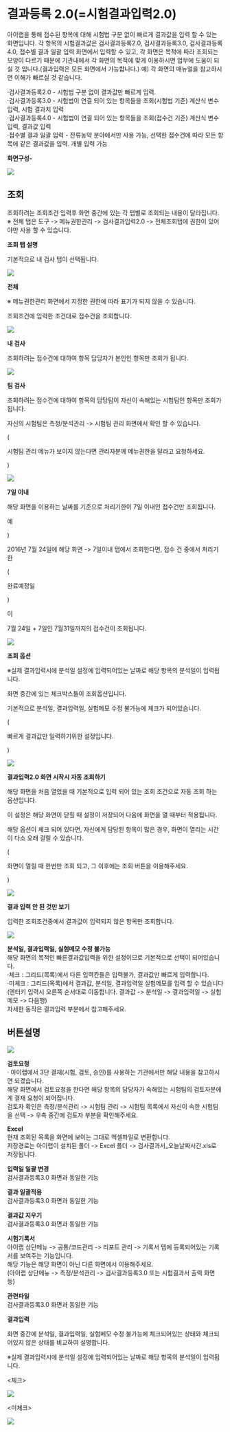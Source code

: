 # 결과등록 2.0\(=시험결과입력2.0\)

아이랩을 통해 접수된 항목에 대해 시험법 구분 없이 빠르게 결과값을 입력 할 수 있는 화면입니다. 각 항목의 시험결과값은 검사결과등록2.0, 검사결과등록3.0, 검사결과등록4.0, 접수별 결과 일괄 입력 화면에서 입력할 수 있고, 각 화면은 목적에 따라 조회되는 모양이 다르기 때문에 기관내에서 각 화면의 목적에 맞게 이용하시면 업무에 도움이 되실 것 입니다.\(결과입력은 모든 화면에서 가능합니다.\) 예\) 각 화면의 매뉴얼을 참고하시면 이해가 빠르실 것 같습니다.

·검사결과등록2.0 - 시험법 구분 없이 결과값만 빠르게 입력.  
·검사결과등록3.0 - 시험법이 연결 되어 있는 항목들을 조회\(시험법 기준\) 계산식 변수 입력, 시험 결과치 입력  
·검사결과등록4.0 - 시험법이 연결 되어 있는 항목들을 조회\(접수건 기준\) 계산식 변수 입력, 결과값 입력  
·접수별 결과 일괄 입력 - 잔류농약 분야에서만 사용 가능, 선택한 접수건에 따라 모든 항목에 같은 결과값을 입력. 개별 입력 가능

**화면구성-**

![](../.gitbook/assets/145.png)

## 조회

조회하려는 조회조건 입력후 화면 중간에 있는 각 탭별로 조회되는 내용이 달라집니다.  
※ 전체 탭은 도구 -&gt; 메뉴권한관리 -&gt; 검사결과입력2.0 -&gt; 전체조회탭에 권한이 있어야만 사용 할 수 있습니다.

**조회 탭 설명**

기본적으로 내 검사 탭이 선택됩니다.

![](../.gitbook/assets/146%20%281%29.png)

**전체**

※ 메뉴권한관리 화면에서 지정한 권한에 따라 표기가 되지 않을 수 있습니다.

조회조건에 입력한 조건대로 접수건을 조회합니다.

![](../.gitbook/assets/147-_%20%281%29.png)

**내 검사**

조회하려는 접수건에 대하여 항목 담당자가 본인인 항목만 조회가 됩니다.

![](../.gitbook/assets/148-1.png)

**팀 검사**

조회하려는 접수건에 대하여 항목의 담당팀이 자신이 속해있는 시험팀인 항목만 조회가 됩니다.

자신의 시험팀은 측정/분석관리 -&gt; 시험팀 관리 화면에서 확인 할 수 있습니다.

\(

시험팀 관리 메뉴가 보이지 않는다면 관리자분께 메뉴권한을 달라고 요청하세요.

\)

![](../.gitbook/assets/149-_.png)

**7일 이내**

해당 화면을 이용하는 날짜를 기준으로 처리기한이 7일 이내인 접수건만 조회됩니다.

예

\)

2016년 7월 24일에 해당 화면 -&gt; 7일이내 탭에서 조회한다면, 접수 건 중에서 처리기한

\(

완료예정일

\)

이

7월 24일 + 7일인 7월31일까지의 접수건이 조회됩니다.

![](../.gitbook/assets/150-_7-1.png)

**조회 옵션**

※실제 결과입력시에 분석일 설정에 입력되어있는 날짜로 해당 항목의 분석일이 입력됩니다.

화면 중간에 있는 체크박스들이 조회옵션입니다.

기본적으로 분석일, 결과입력일, 실험메모 수정 불가능에 체크가 되어있습니다.

\(

빠르게 결과값만 일력하기위한 설정입니다.

\)

![](../.gitbook/assets/151%20%281%29.png)

**결과입력2.0 화면 시작시 자동 조회하기**

해당 화면을 처음 열었을 때 기본적으로 입력 되어 있는 조회 조건으로 자동 조회 하는 옵션입니다.

이 설정은 해당 화면이 닫힐 때 설정이 저장되어 다음에 화면을 열 때부터 적용됩니다.

해당 옵션이 체크 되어 있다면, 자신에게 담당된 항목이 많은 경우, 화면이 열리는 시간이 다소 오래 걸릴 수 있습니다.

\(

화면이 열릴 때 한번만 조회 되고, 그 이후에는 조회 버튼을 이용해주세요.

\)

![](../.gitbook/assets/152-_%20%281%29.png)

**결과 입력 안 된 것만 보기**

입력한 조회조건중에서 결과값이 입력되지 않은 항목만 조회합니다.

![](../.gitbook/assets/153-_%20%281%29.png)

**분석일, 결과입력일, 실험메모 수정 불가능**  
해당 화면의 목적인 빠른결과값입력을 위한 설정이므로 기본적으로 선택이 되어있습니다.  
·체크 : 그리드\(목록\)에서 다른 입력칸들은 입력불가, 결과값만 빠르게 입력합니다.  
·미체크 : 그리드\(목록\)에서 결과값, 분석일, 결과입력일 실험메모를 입력 할 수 있습니다  
\(엔터키 입력시 오른쪽 순서대로 이동합니다. 결과값 -&gt; 분석일 -&gt; 결과입력일 -&gt; 실험메모 -&gt; 다음행\)  
자세한 동작은 결과입력 부분에서 참고해주세요.

## 버튼설명

![](../.gitbook/assets/154%20%282%29.png)

**검토요청**  
· 아이랩에서 3단 결재\(시험, 검토, 승인\)를 사용하는 기관에서만 해당 내용을 참고하시면 되겠습니다.  
해당 화면에서 검토요청을 한다면 해당 항목의 담당자가 속해있는 시험팀의 검토자분에게 결재 요청이 되어집니다.  
검토자 확인은 측정/분석관리 -&gt; 시험팀 관리 -&gt; 시험팀 목록에서 자신이 속한 시험팀을 선택 -&gt; 우측 중간에 검토자 부분을 확인해주세요.

**Excel**  
현재 조회된 목록을 화면에 보이는 그대로 엑셀파일로 변환합니다.  
저장경로는 아이랩이 설치된 폴더 -&gt; Excel 폴더 -&gt; 검사결과서\_오늘날짜시간.xls로 저장됩니다.

**입력일 일괄 변경**  
검사결과등록3.0 화면과 동일한 기능

**결과 일괄적용**  
검사결과등록3.0 화면과 동일한 기능

**결과값 지우기**  
검사결과등록3.0 화면과 동일한 기능

**시험기록서**  
아이랩 상단메뉴 -&gt; 공통/코드관리 -&gt; 리포트 관리 -&gt; 기록서 탭에 등록되어있는 기록서를 보여주는 기능입니다.  
해당 기능은 해당 화면이 아닌 다른 화면에서 이용해주세요.  
\(아이랩 상단메뉴 -&gt; 측정/분석관리 -&gt; 검사결과등록3.0 또는 시험결과서 출력 화면 등\)

**관련파일**  
검사결과등록3.0 화면과 동일한 기능

**결과입력**

화면 중간에 분석일, 결과입력일, 실험메모 수정 불가능에 체크되어있는 상태와 체크되어있지 않은 상태를 비교하여 설명합니다.

※실제 결과입력시에 분석일 설정에 입력되어있는 날짜로 해당 항목의 분석일이 입력됩니다.

&lt;체크&gt;

![](../.gitbook/assets/155.gif)

&lt;미체크&gt;

![](../.gitbook/assets/156%20%283%29.gif)

